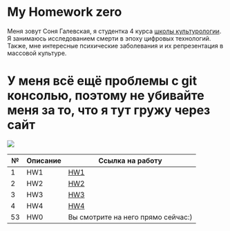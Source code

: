 # My Homework zero 
Меня зовут Соня Галевская, я студентка 4 курса [школы культурологии](https://www.hse.ru/ba/cultural). Я занимаюсь исследованием смерти в эпоху цифровых технологий. Также, мне интересные психические заболевания и их репрезентация в массовой культуре. 

# У меня всё ещё проблемы с git консолью, поэтому не убивайте меня за то, что я тут гружу через сайт

![](https://pp.userapi.com/c845520/v845520960/ec847/a_wSf8xyzuM.jpg)


№|Описание|Ссылка на работу 
---|---|---
1|HW1|[HW1](https://github.com/sonyagalevskaya/python-dh-hw/blob/master/HW1.ipynb)
2|HW2|[HW2](https://github.com/sonyagalevskaya/python-dh-hw/blob/master/HW2.ipynb)
3|HW3|[HW3](https://github.com/sonyagalevskaya/python-dh-hw/blob/master/HW3.ipynb)
4|HW4|[HW4](https://github.com/sonyagalevskaya/python-dh-hw/blob/master/HW4.ipynb)
53|HW0|Вы смотрите на него прямо сейчас:)
